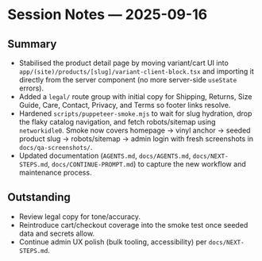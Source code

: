 # Session Notes — 2025-09-16

## Summary
- Stabilised the product detail page by moving variant/cart UI into `app/(site)/products/[slug]/variant-client-block.tsx` and importing it directly from the server component (no more server-side `useState` errors).
- Added a `legal/` route group with initial copy for Shipping, Returns, Size Guide, Care, Contact, Privacy, and Terms so footer links resolve.
- Hardened `scripts/puppeteer-smoke.mjs` to wait for slug hydration, drop the flaky catalog navigation, and fetch robots/sitemap using `networkidle0`. Smoke now covers homepage → vinyl anchor → seeded product slug → robots/sitemap → admin login with fresh screenshots in `docs/qa-screenshots/`.
- Updated documentation (`AGENTS.md`, `docs/AGENTS.md`, `docs/NEXT-STEPS.md`, `docs/CONTINUE-PROMPT.md`) to capture the new workflow and maintenance process.

## Outstanding
- Review legal copy for tone/accuracy.
- Reintroduce cart/checkout coverage into the smoke test once seeded data and secrets allow.
- Continue admin UX polish (bulk tooling, accessibility) per `docs/NEXT-STEPS.md`.
